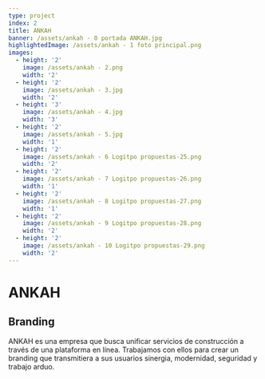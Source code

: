 ```yaml
---
type: project
index: 2
title: ANKAH
banner: /assets/ankah - 0 portada ANKAH.jpg
highlightedImage: /assets/ankah - 1 foto principal.png
images:
  - height: '2'
    image: /assets/ankah - 2.png
    width: '2'
  - height: '2'
    image: /assets/ankah - 3.jpg
    width: '2'
  - height: '3'
    image: /assets/ankah - 4.jpg
    width: '3'
  - height: '2'
    image: /assets/ankah - 5.jpg
    width: '1'
  - height: '2'
    image: /assets/ankah - 6 Logitpo propuestas-25.png
    width: '2'
  - height: '2'
    image: /assets/ankah - 7 Logitpo propuestas-26.png
    width: '1'
  - height: '2'
    image: /assets/ankah - 8 Logitpo propuestas-27.png
    width: '1'
  - height: '2'
    image: /assets/ankah - 9 Logitpo propuestas-28.png
    width: '2'
  - height: '2'
    image: /assets/ankah - 10 Logitpo propuestas-29.png
    width: '2'
---
```

# ANKAH

## Branding

ANKAH es una empresa que busca unificar servicios de construcción a través de una plataforma en línea. Trabajamos con ellos para crear un branding que transmitiera a sus usuarios sinergia, modernidad, seguridad y trabajo arduo.
